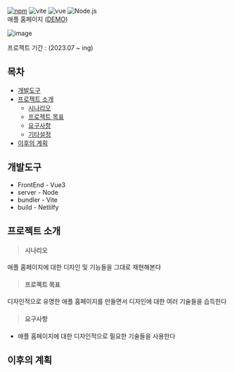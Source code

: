 <!-- 현 npm 버전 16.3.0 -> 버전적는곳이 없다(일단 17.0.0으로 보류 -> 추후에 현 버전으로 바꾼다) -->
[![npm](https://img.shields.io/npm/v/standard.svg)](https://www.npmjs.com/package/npm-auto-version)
![vite](https://img.shields.io/badge/Vite-646CFF)
![vue](https://img.shields.io/badge/Vue3-4FC08D)
![Node.js](https://img.shields.io/badge/Node.js-339933)
<br />
애플 홈페이지 ([DEMO]())

![image]()

프로젝트 기간 : (2023.07 ~ ing)


## 목차
* <a href="#개발도구">개발도구</a>
* <a href="#프로젝트-소개">프로젝트 소개</a>
  * <a href="#시나리오">시나리오</a>
  * <a href="#프로젝트-목표">프로젝트 목표</a>
  * <a href="#요구사항">요구사항</a>
  * <a href="#기타설정">기타설정</a>
* <a href="#이후의-계획">이후의 계획</a>


## 개발도구
* FrontEnd - Vue3
* server - Node
* bundler - Vite
* build - Netlilfy

## 프로젝트 소개
> #### 시나리오

애플 홈페이지에 대한 디자인 및 기능들을 그대로 재현해본다

> #### 프로젝트 목표

디자인적으로 유명한 애플 홈페이지를 만들면서 디자인에 대한 여러 기술들을 습득한다

> #### 요구사항
* 애플 홈페이지에 대한 디자인적으로 필요한 기술들을 사용한다


## 이후의 계획
